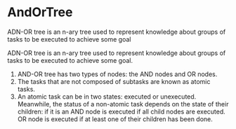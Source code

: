 # AndOrTree
ADN-OR tree is an n-ary tree used to represent knowledge about groups of tasks to be executed to achieve some goal

ADN-OR tree is an n-ary tree used to represent knowledge about 
groups of tasks to be executed to achieve some goal.

1. AND-OR tree has two types of nodes: the AND nodes and OR nodes.
2. The tasks that are not composed of subtasks are known as atomic tasks.
3. An atomic task can be in two states: executed or unexecuted. 
Meanwhile, the status of a non-atomic task depends on the state of their children: 
if it is an AND node is executed if all child nodes are executed.
OR node is executed if at least one of their children has been done.

